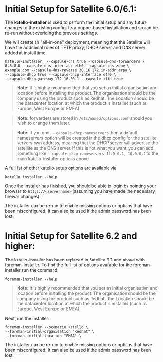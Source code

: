 # Initial Setup for Satellite 6.0/6.1:

The **katello-installer** is used to perform the initial setup and any future changes to the existing config. Its a puppet based installation and so can be re-run without overiding the previous settings.

We will create an "all-in-one" deployment, meaning that the Satellite will have the additional roles of TFTP proxy, DHCP server and DNS server added at install time.

```
katello-installer  --capsule-dns true --capsule-dns-forwarders \
8.8.8.8 --capsule-dns-interface eth0 --capsule-dns-zone \
example.com --capsule-dns-reverse 30.16.172.in-addr.arpa \
--capsule-dhcp true --capsule-dhcp-interface eth0 \
--capsule-dhcp-gateway 172.16.30.1 --capsule-tftp true
```

>**Note**: It is highly recommended that you set an initial organisation and location before installing the product. The organisation should be the company using the product such as Redhat. The Location should be the datacenter location at which the product is installed (such as Europe, West Europe or EMEA).

>**Note**: forwarders are stored in ```/etc/named/options.conf``` should you wish to change them later.

>**Note**: if you omit  ```--capsule-dhcp-nameservers``` then a default nameservers option will be created in the dhcp config for the satellite servers own address, meaning that the DHCP server will advertise the satellite as the DNS server. If this is not what you want, you can add something like   ```--capsule-dhcp-nameservers 10.0.0.1, 10.0.0.2``` to the main katello-installer options above

A full list of other katello-setup options are available via
```
katello installer --help
```

Once the installer has finished, you should be able to login by pointing your browser to ```https://<servername>``` (assuming you have made the necessary firewall changes).

The installer can be re-run to enable missing options or options that have been misconfigured. It can also be used if the admin password has been lost. 

# Initial Setup for Satellite 6.2 and higher:

The katello-installer has been replaced in Satellite 6.2 and above with foreman-installer. To find the full list of options available for the foreman-installer run the command:

```
foreman-installer --help
```

>**Note**: It is highly recommended that you set an initial organisation and location before installing the product. The organisation should be the company using the product such as Redhat. The Location should be the datacenter location at which the product is installed (such as Europe, West Europe or EMEA).

Next, run the installer:

```
foreman-installer --scenario katello \
--foreman-initial-organisation "Redhat" \
--foreman-initial-location "EMEA" \
```

The installer can be re-run to enable missing options or options that have been misconfigured. It can also be used if the admin password has been lost.
